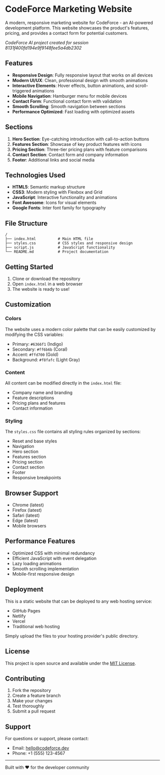 # CodeForce Marketing Website

A modern, responsive marketing website for CodeForce - an AI-powered development platform. This website showcases the product's features, pricing, and provides a contact form for potential customers.

*CodeForce AI project created for session 8131f400fd194e9f9148fee5a4db2302*

## Features

- **Responsive Design**: Fully responsive layout that works on all devices
- **Modern UI/UX**: Clean, professional design with smooth animations
- **Interactive Elements**: Hover effects, button animations, and scroll-triggered animations
- **Mobile Navigation**: Hamburger menu for mobile devices
- **Contact Form**: Functional contact form with validation
- **Smooth Scrolling**: Smooth navigation between sections
- **Performance Optimized**: Fast loading with optimized assets

## Sections

1. **Hero Section**: Eye-catching introduction with call-to-action buttons
2. **Features Section**: Showcase of key product features with icons
3. **Pricing Section**: Three-tier pricing plans with feature comparisons
4. **Contact Section**: Contact form and company information
5. **Footer**: Additional links and social media

## Technologies Used

- **HTML5**: Semantic markup structure
- **CSS3**: Modern styling with Flexbox and Grid
- **JavaScript**: Interactive functionality and animations
- **Font Awesome**: Icons for visual elements
- **Google Fonts**: Inter font family for typography

## File Structure

```
/
├── index.html          # Main HTML file
├── styles.css          # CSS styles and responsive design
├── script.js           # JavaScript functionality
└── README.md           # Project documentation
```

## Getting Started

1. Clone or download the repository
2. Open `index.html` in a web browser
3. The website is ready to use!

## Customization

### Colors
The website uses a modern color palette that can be easily customized by modifying the CSS variables:

- Primary: `#6366f1` (Indigo)
- Secondary: `#ff6b6b` (Coral)
- Accent: `#ffd700` (Gold)
- Background: `#f8fafc` (Light Gray)

### Content
All content can be modified directly in the `index.html` file:

- Company name and branding
- Feature descriptions
- Pricing plans and features
- Contact information

### Styling
The `styles.css` file contains all styling rules organized by sections:

- Reset and base styles
- Navigation
- Hero section
- Features section
- Pricing section
- Contact section
- Footer
- Responsive breakpoints

## Browser Support

- Chrome (latest)
- Firefox (latest)
- Safari (latest)
- Edge (latest)
- Mobile browsers

## Performance Features

- Optimized CSS with minimal redundancy
- Efficient JavaScript with event delegation
- Lazy loading animations
- Smooth scrolling implementation
- Mobile-first responsive design

## Deployment

This is a static website that can be deployed to any web hosting service:

- GitHub Pages
- Netlify
- Vercel
- Traditional web hosting

Simply upload the files to your hosting provider's public directory.

## License

This project is open source and available under the [MIT License](LICENSE).

## Contributing

1. Fork the repository
2. Create a feature branch
3. Make your changes
4. Test thoroughly
5. Submit a pull request

## Support

For questions or support, please contact:
- Email: hello@codeforce.dev
- Phone: +1 (555) 123-4567

---

Built with ❤️ for the developer community

